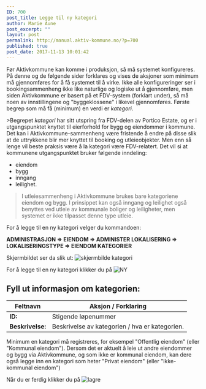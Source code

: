 ```yaml
---
ID: 700
post_title: Legge til ny kategori
author: Marie Aune
post_excerpt: ""
layout: post
permalink: http://manual.aktiv-kommune.no/?p=700
published: true
post_date: 2017-11-13 10:01:42
---
```

Før Aktivkommune kan komme i produksjon, så må systemet konfigureres. På denne og de følgende sider forklares og vises de aksjoner som minimum må gjennomføres for å få systemet til å virke. Ikke alle konfigureringer ser i bookingsammenheng ikke like naturlige og logiske ut å gjennomføre, men siden Aktivkommune er basert på et FDV-system (forklart under), så må noen av innstillingene og "byggeklossene" i likevel gjennomføres. Første begrep som må få (minimum) en verdi er <em>kategori</em>.

&gt;Begrepet <em>kategori </em>har sitt utspring fra FDV-delen av Portico Estate, og er i utgangspunktet knyttet til eierforhold for bygg og eiendommer i kommune. Det kan i Aktivkommune-sammenheng være fristende å endre på disse slik at de uttrykkene blir mer knyttet til booking og utleieobjekter. Men enn så lenge vil beste praksis være å la kategori være FDV-relatert. Det vil si at kommunene utgangspunktet bruker følgende inndeling:
* eiendom  
* bygg 
* inngang 
* leilighet.

>I utleiesammenheng i Aktivkommune brukes bare kategoriene eiendom og bygg. I prinsippet kan også inngang og leilighet også benyttes ved utleie av kommunale boliger og leiligheter, men systemet er ikke tilpasset denne type utleie.

For å legge til en ny kategori velger du kommandoen:

<strong>ADMINISTRASJON =&gt; EIENDOM =&gt; ADMINISTER LOKALISERING =&gt; LOKALISERINGSTYPE =&gt; EIENDOM KATEGORIER</strong>

Skjermbildet ser da slik ut:
![skjermbilde kategori](http://manual.aktiv-kommune.no/wp-content/uploads/2018/02/Skjermbildekategorier.png)

For å legge til en ny kategori klikker du på
![NY](http://manual.aktiv-kommune.no/wp-content/uploads/2017/12/NY.png)

## Fyll ut informasjon om kategorien:

Feltnavn |      Aksjon / Forklaring
---------------------|----------------------------
**ID:** |Stigende løpenummer
**Beskrivelse:** |Beskrivelse av kategorien / hva er kategorien.


Minimum en kategori må registreres, for eksempel "Offentlig eiendom" (eller "Kommunal eiendom"). 
Dersom det er aktuelt å leie ut andre eiendommer og bygg via Aktivkommune, og som ikke er kommunal eiendom, kan dere også legge inn en kategori som heter "Privat eiendom" (eller "Ikke-kommunal eiendom")

Når du er ferdig klikker du på
![lagre](http://manual.aktiv-kommune.no/wp-content/uploads/2017/12/lagre.png)